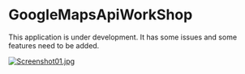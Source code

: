 # GoogleMapsApiWorkShop
<p>This application is under development. It has some issues and some features need to be added.  </p>

[![Screenshot01.jpg](https://i.postimg.cc/wT81rXwk/Screenshot01.jpg)](https://postimg.cc/3W1r4v5y)
